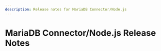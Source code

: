 ```yaml
---
description: Release notes for MariaDB Connector/Node.js
---
```


# MariaDB Connector/Node.js Release Notes

